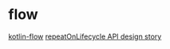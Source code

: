 # flow



[kotlin-flow](https://101.dev/t/kotlin-flow/589)
[repeatOnLifecycle API design story](https://medium.com/androiddevelopers/repeatonlifecycle-api-design-story-8670d1a7d333)

